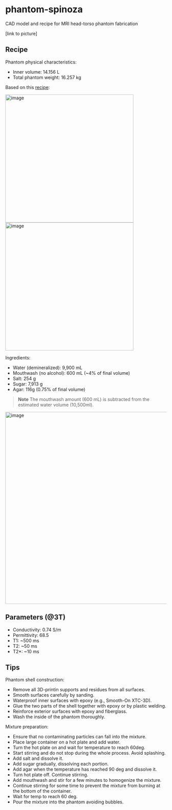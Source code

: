 # phantom-spinoza
CAD model and recipe for MRI head-torso phantom fabrication

[link to picture]

## Recipe

Phantom physical characteristics:
- Inner volume: 14.156 L
- Total phantom weight: 16.257 kg

Based on this [recipe](https://amri.ninds.nih.gov/cgi-bin/phantomrecipe): 

<img width="400" alt="image" src="https://user-images.githubusercontent.com/2482071/218194541-e70796ac-888b-4f0d-938a-c0b9493f01b1.png">
<img width="400" alt="image" src="https://user-images.githubusercontent.com/2482071/218194552-76b2efde-d5aa-4177-8b61-b956b3651892.png">

Ingredients:
- Water (demineralized): 9,900 mL
- Mouthwash (no alcohol): 600 mL (~4% of final volume)
- Salt: 254 g
- Sugar: 7,913 g
- Agar: 116g (0.75% of final volume)

> **Note**
> The mouthwash amount (600 mL) is subtracted from the estimated water volume (10,500ml).

<img width="600" alt="image" src="https://user-images.githubusercontent.com/2482071/218194874-fe055065-314a-4f54-a4bf-cb6dfae6ce48.png">

## Parameters (@3T)

- Conductivity: 0.74 S/m
- Permittivity: 68.5
- T1: ~500 ms
- T2: ~50 ms
- T2*: ~10 ms

## Tips

Phantom shell construction:
- Remove all 3D-printin supports and residues from all surfaces.
- Smooth surfaces carefully by sanding.
- Waterproof inner surfaces with epoxy (e.g., Smooth-On XTC-3D). 
- Glue the two parts of the shell together with epoxy or by plastic welding.
- Reinforce exterior surfaces with epoxy and fiberglass.
- Wash the inside of the phantom thoroughly.

Mixture preparation:
- Ensure that no contaminating particles can fall into the mixture.
- Place large container on a hot plate and add water.
- Turn the hot plate on and wait for temperature to reach 60deg.
- Start stirring and do not stop during the whole process. Avoid splashing. 
- Add salt and dissolve it.
- Add sugar gradually, dissolving each portion.
- Add agar when the temperature has reached 90 deg and dissolve it.
- Turn hot plate off. Continue stirring. 
- Add mouthwash and stir for a few minutes to homogenize the mixture.
- Continue stirring for some time to prevent the mixture from burning at the bottom of the container.
- Wait for temp to reach 60 deg.
- Pour the mixture into the phantom avoiding bubbles.

